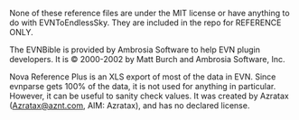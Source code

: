 None of these reference files are under the MIT license or have anything to do with EVNToEndlessSky. They are included in the repo for REFERENCE ONLY.

The EVNBible is provided by Ambrosia Software to help EVN plugin developers. It is © 2000-2002 by Matt Burch and Ambrosia Software, Inc.

Nova Reference Plus is an XLS export of most of the data in EVN. Since evnparse gets 100% of the data, it is not used for anything in particular. However, it can be useful to sanity check values. It was created by Azratax (Azratax@aznt.com, AIM: Azratax), and has no declared license.